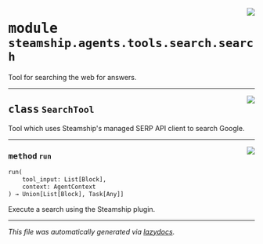 <!-- markdownlint-disable -->

<a href="https://github.com/steamship-core/python-client/tree/main/src/steamship/agents/tools/search/search.py#L0"><img align="right" style="float:right;" src="https://img.shields.io/badge/-source-cccccc?style=flat-square"></a>

# <kbd>module</kbd> `steamship.agents.tools.search.search`
Tool for searching the web for answers. 



---

<a href="https://github.com/steamship-core/python-client/tree/main/src/steamship/agents/tools/search/search.py#L16"><img align="right" style="float:right;" src="https://img.shields.io/badge/-source-cccccc?style=flat-square"></a>

## <kbd>class</kbd> `SearchTool`
Tool which uses Steamship's managed SERP API client to search Google. 




---

<a href="https://github.com/steamship-core/python-client/tree/main/src/steamship/agents/tools/search/search.py#L31"><img align="right" style="float:right;" src="https://img.shields.io/badge/-source-cccccc?style=flat-square"></a>

### <kbd>method</kbd> `run`

```python
run(
    tool_input: List[Block],
    context: AgentContext
) → Union[List[Block], Task[Any]]
```

Execute a search using the Steamship plugin. 




---

_This file was automatically generated via [lazydocs](https://github.com/ml-tooling/lazydocs)._
